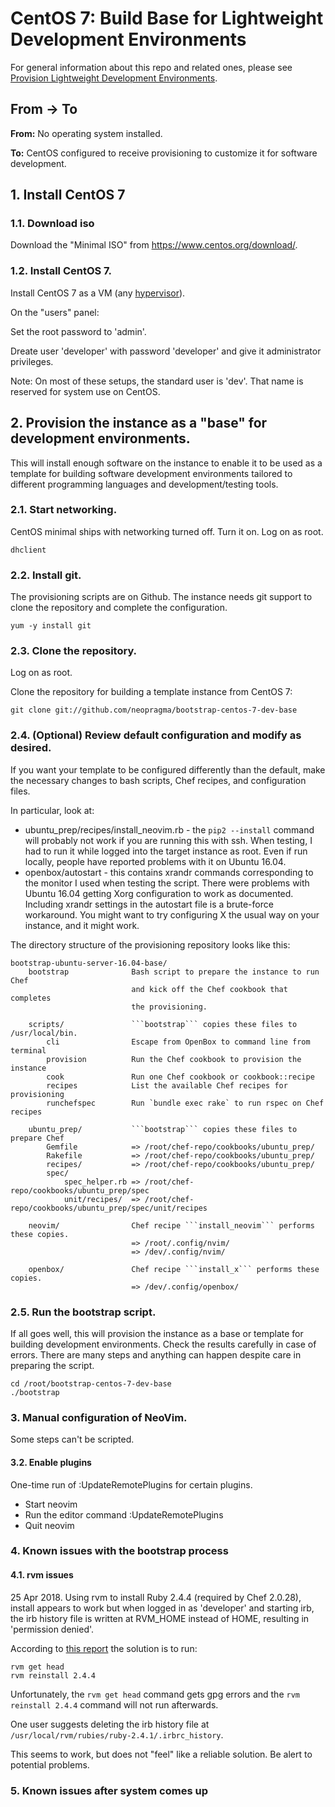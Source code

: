 # CentOS 7: Build Base for Lightweight Development Environments

For general information about this repo and related ones, please see [Provision Lightweight Development Environments](http://github.com/neopragma/provision-lightweight-development-environments).

## From -> To

**From:** No operating system installed.

**To:** CentOS configured to receive provisioning to customize it for software development.

## 1. Install CentOS 7

### 1.1. Download iso

Download the "Minimal ISO" from <a href="https://www.centos.org/download/">https://www.centos.org/download/</a>.

### 1.2. Install CentOS 7.

Install CentOS 7 as a VM (any [hypervisor](hypervisor.md)). 

On the "users" panel:

Set the root password to 'admin'. 

Dreate user 'developer' with password 'developer' and give it administrator privileges.  

Note: On most of these setups, the standard user is 'dev'. That name is reserved for system use on CentOS.

## 2. Provision the instance as a "base" for development environments.

This will install enough software on the instance to enable it to be used as a template for building software development environments tailored to different programming languages and development/testing tools. 

### 2.1. Start networking.

CentOS minimal ships with networking turned off. Turn it on. Log on as root.

```shell 
dhclient
```

### 2.2. Install git.

The provisioning scripts are on Github. The instance needs git support to clone the repository and complete the configuration. 

```shell 
yum -y install git 
``` 

### 2.3. Clone the repository.

Log on as root.

Clone the repository for building a template instance from CentOS 7:

```shell 
git clone git://github.com/neopragma/bootstrap-centos-7-dev-base
``` 

### 2.4. (Optional) Review default configuration and modify as desired.

If you want your template to be configured differently than the default, make the necessary changes to bash scripts, Chef recipes, and configuration files. 

In particular, look at:

- ubuntu_prep/recipes/install_neovim.rb - the ```pip2 --install``` command will probably not work if you are running this with ssh. When testing, I had to run it while logged into the target instance as root. Even if run locally, people have reported problems with it on Ubuntu 16.04. 
- openbox/autostart - this contains xrandr commands corresponding to the monitor I used when testing the script. There were problems with Ubuntu 16.04 getting Xorg configuration to work as documented. Including xrandr settings in the autostart file is a brute-force workaround. You might want to try configuring X the usual way on your instance, and it might work. 

The directory structure of the provisioning repository looks like this:

```
bootstrap-ubuntu-server-16.04-base/
    bootstrap              Bash script to prepare the instance to run Chef
                           and kick off the Chef cookbook that completes
                           the provisioning.

    scripts/               ```bootstrap``` copies these files to /usr/local/bin.
        cli                Escape from OpenBox to command line from terminal
        provision          Run the Chef cookbook to provision the instance
        cook               Run one Chef cookbook or cookbook::recipe
        recipes            List the available Chef recipes for provisioning
        runchefspec        Run `bundle exec rake` to run rspec on Chef recipes

    ubuntu_prep/           ```bootstrap``` copies these files to prepare Chef
        Gemfile            => /root/chef-repo/cookbooks/ubuntu_prep/
        Rakefile           => /root/chef-repo/cookbooks/ubuntu_prep/
        recipes/           => /root/chef-repo/cookbooks/ubuntu_prep/
        spec/
            spec_helper.rb => /root/chef-repo/cookbooks/ubuntu_prep/spec
            unit/recipes/  => /root/chef-repo/cookbooks/ubuntu_prep/spec/unit/recipes

    neovim/                Chef recipe ```install_neovim``` performs these copies.
                           => /root/.config/nvim/
                           => /dev/.config/nvim/

    openbox/               Chef recipe ```install_x``` performs these copies.
                           => /dev/.config/openbox/
```

### 2.5. Run the bootstrap script.

If all goes well, this will provision the instance as a base or template for building development environments. Check the results carefully in case of errors. There are many steps and anything can happen despite care in preparing the script. 

```shell 
cd /root/bootstrap-centos-7-dev-base
./bootstrap
``` 

### 3. Manual configuration of NeoVim.

Some steps can't be scripted. 

#### 3.2. Enable plugins 

One-time run of :UpdateRemotePlugins for certain plugins.

- Start neovim 
- Run the editor command :UpdateRemotePlugins
- Quit neovim


### 4. Known issues with the bootstrap process


#### 4.1. rvm issues 

25 Apr 2018. Using rvm to install Ruby 2.4.4 (required by Chef 2.0.28), install appears to work but when logged in as 'developer' and starting irb, the irb history file is written at RVM_HOME instead of HOME, resulting in 'permission denied'.

According to [this report](https://stackoverflow.com/questions/46636056/ruby-irbrc-history-system-wide-how-to-make-it-local) the solution is to run:

```shell 
rvm get head
rvm reinstall 2.4.4
``` 

Unfortunately, the ```rvm get head``` command gets gpg errors and the ```rvm reinstall 2.4.4``` command will not run afterwards. 

One user suggests deleting the irb history file at ```/usr/local/rvm/rubies/ruby-2.4.1/.irbrc_history```. 

This seems to work, but does not "feel" like a reliable solution. Be alert to potential problems.

### 5. Known issues after system comes up
